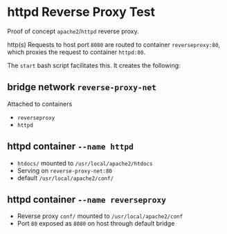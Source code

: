 # httpd Reverse Proxy Test

Proof of concept `apache2`/`httpd` reverse proxy.

http(s) Requests to host port `8080` are routed to container `reverseproxy:80`, which proxies the request to container `httpd:80`.

The `start` bash script facilitates this. It creates the following:

## bridge network `reverse-proxy-net`

Attached to containers

- `reverseproxy`
- `httpd`

## httpd container `--name httpd`

- `htdocs/` mounted to `/usr/local/apache2/htdocs`
- Serving on `reverse-proxy-net:80`
- default `/usr/local/apache2/conf/`

## httpd container `--name reverseproxy`

- Reverse proxy `conf/` mounted to `/usr/local/apache2/conf`
- Port `80` exposed as `8080` on host through default bridge
